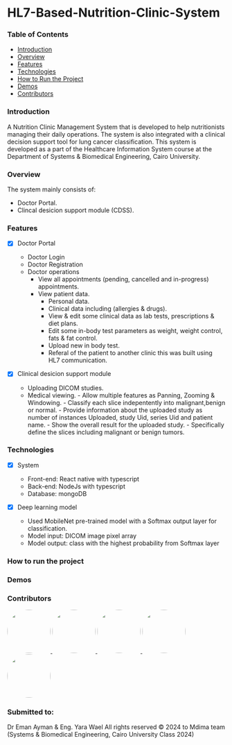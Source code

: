 # HL7-Based-Nutrition-Clinic-System

### Table of Contents

- [Introduction](#introduction)
- [Overview](#overview)
- [Features](#features)
- [Technologies](#technologies)
- [How to Run the Project](#how-to-run-the-project)
- [Demos](#demos)
- [Contributors](#contributors)

### Introduction

A Nutrition Clinic Management System that is developed to help nutritionists managing their daily operations.
The system is also integrated with a clinical decision support tool for lung cancer classification.
This system is developed as a part of the Healthcare Information System course at the Department of Systems & Biomedical Engineering, Cairo University.

### Overview
The system mainly consists of:
- Doctor Portal.
- Clincal desicion support module (CDSS).

### Features 
- [x] Doctor Portal
    - Doctor Login
    - Doctor Registration
    - Doctor operations
        - View all appointments (pending, cancelled and in-progress) appointments.
        - View patient data.
            - Personal data.
            - Clinical data including (allergies & drugs).
            - View & edit some clinical data as lab tests, prescriptions & diet plans.
            - Edit some in-body test parameters as weight, weight control, fats & fat control.
            - Upload new in body test.
            - Referal of the patient to another clinic this was built using HL7 communication.

              
- [x] Clinical desicion support module

    - Uploading DICOM studies.
    - Medical viewing.
            - Allow multiple features as Panning, Zooming & Windowing.
            - Classify each slice indepentently into malignant,benign or normal.
            - Provide information about the uploaded study as number of instances Uploaded, study Uid, series Uid and patient name.
            - Show the overall result for the uploaded study.
            - Specifically define the slices including malignant or benign tumors.
            
### Technologies
- [x] System
    - Front-end: React native with typescript
    - Back-end: NodeJs with typescript
    - Database: mongoDB
     
- [x] Deep learning model
    - Used MobileNet pre-trained model with a Softmax output layer for classification.
    - Model input: DICOM image pixel array
    - Model output: class with the highest probability from Softmax layer
     
### How to run the project

### Demos

### Contributors
<a href="https://github.com/1brahimmohamed">
  <img src="https://avatars.githubusercontent.com/1brahimmohamed" style="border-radius: 50%;" width="100px; "/>
</a>

<a href="https://github.com/mahamedhat">
  <img src="https://avatars.githubusercontent.com/mahamedhat" style="border-radius: 50%;" width="100px; "/>
</a>

<a href="https://github.com/AmeeraMOhammed">
  <img src="https://avatars.githubusercontent.com/AmeeraMOhammed"style="border-radius: 50%;" width="100px; " />
</a>

<a href="https://github.com/doha-eid">
  <img src="https://avatars.githubusercontent.com/doha-eid" style="border-radius: 50%;" width="100px; "/>
</a>

<a href="https://github.com/mayekhaled0">
  <img src="https://avatars.githubusercontent.com/mayekhaled0" style="border-radius: 50%;" width="100px; "/>
</a>
    
      
### Submitted to:
Dr Eman Ayman & Eng. Yara Wael
All rights reserved © 2024 to Mdima team (Systems & Biomedical Engineering, Cairo University Class 2024)


